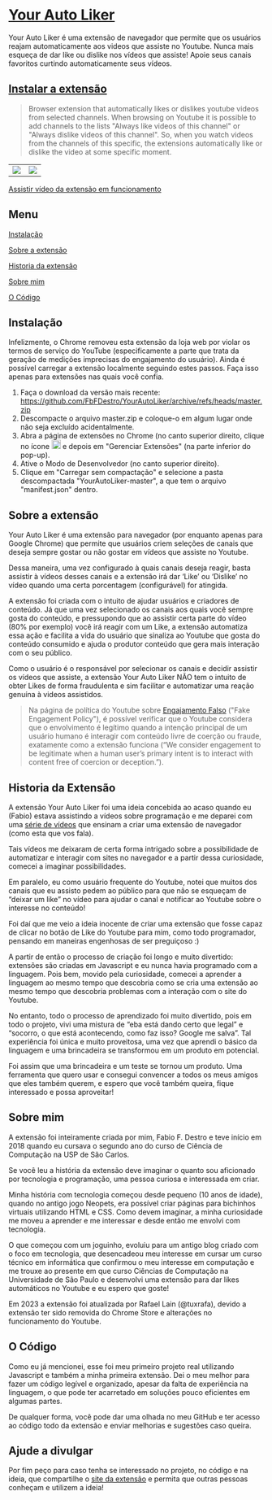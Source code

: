 # [Your Auto Liker](https://fbfdestro.github.io/YourAutoLiker/)


Your Auto Liker é uma extensão de navegador que permite que os usuários reajam automaticamente aos videos que assiste no Youtube. Nunca mais esqueça de dar like ou dislike nos vídeos que assiste! Apoie seus canais favoritos curtindo automaticamente seus vídeos.

## [Instalar a extensão](https://chrome.google.com/webstore/detail/your-auto-liker/akbbabbhifekchhpijcbmicndgbeahoi)

>Browser extension that automatically likes or dislikes youtube videos from selected channels. When browsing on Youtube it is possible to add channels to the lists "Always like videos of this channel" or "Always dislike videos of this channel". So, when you watch videos from the channels of this specific, the extensions automatically like or dislike the video at some specific moment.


<table>
  <tr>
    <td>
      <a href="https://fbfdestro.github.io/YourAutoLiker/"><img src="https://fbfdestro.github.io/YourAutoLiker/files/card1.jpg" /></a>
    </td>
      <td>
      <a href="https://fbfdestro.github.io/YourAutoLiker/"><img src="https://fbfdestro.github.io/YourAutoLiker/files/card2.jpg" /></a>
    </td>
  </tr>
</table>

[Assistir vídeo da extensão em funcionamento](https://www.youtube.com/watch?v=Lik7DiEgg0M)


## Menu
[Instalação](#instalação)

[Sobre a extensão](#sobre-a-extensão)

[Historia da extensão](#historia-da-extensão)

[Sobre mim](#sobre-mim)

[O Código](#o-codigo)


## Instalação
Infelizmente, o Chrome removeu esta extensão da loja web por violar os termos de serviço do YouTube (especificamente a parte que trata da geração de medições imprecisas do engajamento do usuário). Ainda é possível carregar a extensão localmente seguindo estes passos. Faça isso apenas para extensões nas quais você confia.

1. Faça o download da versão mais recente: https://github.com/FbFDestro/YourAutoLiker/archive/refs/heads/master.zip
1. Descompacte o arquivo master.zip e coloque-o em algum lugar onde não seja excluído acidentalmente.
1. Abra a página de extensões no Chrome (no canto superior direito, clique no ícone <img width="18" height="18" src="https://lh3.googleusercontent.com/5nlvcUtFevZLAkSJALBl5Fa8thP_-mGFnUngJLuAFzt0jws-Lr09I9mIfawW4vKiT6k=w36-h36" alt="puzzle piece"> e depois em "Gerenciar Extensões" (na parte inferior do pop-up).
1. Ative o Modo de Desenvolvedor (no canto superior direito).
1. Clique em "Carregar sem compactação" e selecione a pasta descompactada "YourAutoLiker-master", a que tem o arquivo "manifest.json" dentro.

## Sobre a extensão

Your Auto Liker é uma extensão para navegador (por enquanto apenas para Google Chrome) que permite que usuários criem seleções de canais que deseja sempre gostar ou não gostar em vídeos que assiste no Youtube.

Dessa maneira, uma vez configurado à quais canais deseja reagir, basta assistir à vídeos desses canais e a extensão irá dar ‘Like’ ou ‘Dislike’ no vídeo quando uma certa porcentagem (configurável) for atingida.

A extensão foi criada com o intuito de ajudar usuários e criadores de conteúdo. Já que uma vez selecionado os canais aos quais você sempre gosta do conteúdo, e pressupondo que ao assistir certa parte do vídeo (80% por exemplo) você irá reagir com um Like, a extensão automatiza essa ação e facilita a vida do usuário que sinaliza ao Youtube que gosta do conteúdo consumido e ajuda o produtor conteúdo que gera mais interação com o seu público.

Como o usuário é o responsável por selecionar os canais e decidir assistir os vídeos que assiste, a extensão Your Auto Liker NÃO tem o intuito de obter Likes de forma fraudulenta e sim facilitar e automatizar uma reação genuína à videos assistidos.

>Na página de política do Youtube sobre [Engajamento Falso](https://support.google.com/youtube/answer/3399767?hl=en&ref_topic=2803176) ("Fake Engagement Policy"), é possível verificar que o Youtube considera que o envolvimento é legítimo quando a intenção principal de um usuário humano é interagir com conteúdo livre de coerção ou fraude, exatamente como a extensão funciona (“We consider engagement to be legitimate when a human user’s primary intent is to interact with content free of coercion or deception.”).

## Historia da Extensão

A extensão Your Auto Liker foi uma ideia concebida ao acaso quando eu (Fabio) estava assistindo a vídeos sobre programação e me deparei com uma [série de vídeos](https://www.youtube.com/playlist?list=PLRqwX-V7Uu6bL9VOMT65ahNEri9uqLWfS) que ensinam a criar uma extensão de navegador (como esta que vos fala).

Tais vídeos me deixaram de certa forma intrigado sobre a possibilidade de automatizar e interagir com sites no navegador e a partir dessa curiosidade, comecei a imaginar possibilidades.

Em paralelo, eu como usuário frequente do Youtube, notei que muitos dos canais que eu assisto pedem ao público para que não se esqueçam de “deixar um like” no vídeo para ajudar o canal e notificar ao Youtube sobre o interesse no conteúdo!

Foi daí que me veio a ideia inocente de criar uma extensão que fosse capaz de clicar no botão de Like do Youtube para mim, como todo programador, pensando em maneiras engenhosas de ser preguiçoso :)

A partir de então o processo de criação foi longo e muito divertido: extensões são criadas em Javascript e eu nunca havia programado com a linguagem. Pois bem, movido pela curiosidade, comecei a aprender a linguagem ao mesmo tempo que descobria como se cria uma extensão ao mesmo tempo que descobria problemas com a interação com o site do Youtube.

No entanto, todo o processo de aprendizado foi muito divertido, pois em todo o projeto, vivi uma mistura de “eba está dando certo que legal” e “socorro, o que está acontecendo, como faz isso? Google me salva”. Tal experiência foi única e muito proveitosa, uma vez que aprendi o básico da linguagem e uma brincadeira se transformou em um produto em potencial.

Foi assim que uma brincadeira e um teste se tornou um produto. Uma ferramenta que quero usar e consegui convencer a todos os meus amigos que eles também querem, e espero que você também queira, fique interessado e possa aproveitar!


## Sobre mim

A extensão foi inteiramente criada por mim, Fabio F. Destro e teve início em 2018 quando eu cursava o segundo ano do curso de Ciência de Computação na USP de São Carlos.

Se você leu a história da extensão deve imaginar o quanto sou aficionado por tecnologia e programação, uma pessoa curiosa e interessada em criar.

Minha história com tecnologia começou desde pequeno (10 anos de idade), quando no antigo jogo Neopets, era possível criar páginas para bichinhos virtuais utilizando HTML e CSS. Como devem imaginar, a minha curiosidade me moveu a aprender e me interessar e desde então me envolvi com tecnologia.

O que começou com um joguinho, evoluiu para um antigo blog criado com o foco em tecnologia, que desencadeou meu interesse em cursar um curso técnico em informática que confirmou o meu interesse em computação e me trouxe ao presente em que curso Ciências de Computação na Universidade de São Paulo e desenvolvi uma extensão para dar likes automáticos no Youtube e eu espero que goste!

Em 2023 a extensão foi atualizada por Rafael Lain (@tuxrafa), devido a extensão ter sido removida do Chrome Store e alterações no funcionamento do Youtube.

## O Código

Como eu já mencionei, esse foi meu primeiro projeto real utilizando Javascript e também a minha primeira extensão. Dei o meu melhor para fazer um código legível e organizado, apesar da falta de experiência na linguagem, o que pode ter acarretado em soluções pouco eficientes em algumas partes.

De qualquer forma, você pode dar uma olhada no meu GitHub e ter acesso ao código todo da extensão e enviar melhorias e sugestões caso queira.

## Ajude a divulgar

Por fim peço para caso tenha se interessado no projeto, no código e na ideia, que compartilhe o [site da extensão](https://fbfdestro.github.io/YourAutoLiker/) e permita que outras pessoas conheçam e utilizem a ideia!

